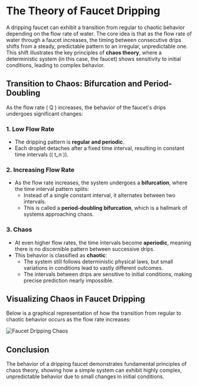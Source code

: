 # The Theory of Faucet Dripping

A dripping faucet can exhibit a transition from regular to chaotic behavior depending on the flow rate of water. The core idea is that as the flow rate of water through a faucet increases, the timing between consecutive drips shifts from a steady, predictable pattern to an irregular, unpredictable one. This shift illustrates the key principles of **chaos theory**, where a deterministic system (in this case, the faucet) shows sensitivity to initial conditions, leading to complex behavior.

## Transition to Chaos: Bifurcation and Period-Doubling

As the flow rate \( Q \) increases, the behavior of the faucet's drips undergoes significant changes:

### 1. Low Flow Rate
- The dripping pattern is **regular and periodic**.
- Each droplet detaches after a fixed time interval, resulting in constant time intervals (\( t_n \)).

### 2. Increasing Flow Rate
- As the flow rate increases, the system undergoes a **bifurcation**, where the time interval pattern splits:
  - Instead of a single constant interval, it alternates between two intervals.
  - This is called a **period-doubling bifurcation**, which is a hallmark of systems approaching chaos.

### 3. Chaos
- At even higher flow rates, the time intervals become **aperiodic**, meaning there is no discernible pattern between successive drips.
- This behavior is classified as **chaotic**:
  - The system still follows deterministic physical laws, but small variations in conditions lead to vastly different outcomes.
  - The intervals between drips are sensitive to initial conditions, making precise prediction nearly impossible.

## Visualizing Chaos in Faucet Dripping

Below is a graphical representation of how the transition from regular to chaotic behavior occurs as the flow rate increases:

![Faucet Dripping Chaos](https://link_to_your_image_here.com)

## Conclusion

The behavior of a dripping faucet demonstrates fundamental principles of chaos theory, showing how a simple system can exhibit highly complex, unpredictable behavior due to small changes in initial conditions.

